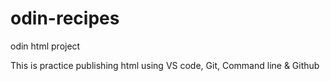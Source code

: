 # odin-recipes
odin html project

This is practice publishing html using VS code, Git, Command line & Github
